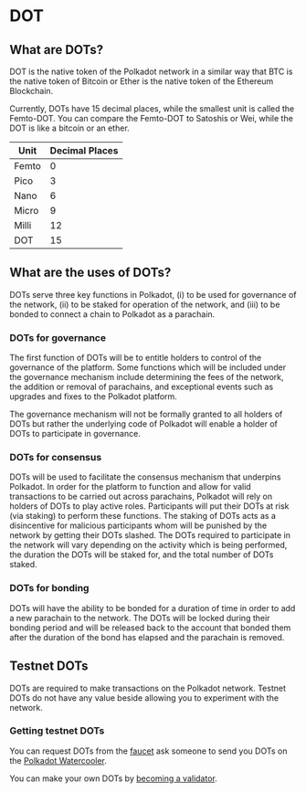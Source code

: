 # DOT

## What are DOTs?

DOT is the native token of the Polkadot network in a similar way that BTC is the native
token of Bitcoin or Ether is the native token of the Ethereum Blockchain.

Currently, DOTs have 15 decimal places, while the smallest unit is called the Femto-DOT. You can compare the Femto-DOT to Satoshis or Wei, while the DOT is like a bitcoin or an ether.

|Unit |Decimal Places|
|-----|--------|
|Femto| 0  |
|Pico | 3  |
|Nano | 6  |
|Micro| 9  |
|Milli| 12 |
|DOT  | 15 |

## What are the uses of DOTs?

DOTs serve three key functions in Polkadot, (i) to be used for governance of the network, (ii) to be staked for operation of the network, and (iii) to be bonded to connect a chain to Polkadot as a parachain.

### DOTs for governance

The first function of DOTs will be to entitle holders to control of the governance of the platform. Some functions which will be included under the governance mechanism include determining the fees of the network, the addition or removal of parachains, and exceptional events such as upgrades and fixes to the Polkadot platform. 

The governance mechanism will not be formally granted to all holders of DOTs but rather the underlying code of Polkadot will enable a holder of DOTs to participate in governance. 

### DOTs for consensus

DOTs will be used to facilitate the consensus mechanism that underpins Polkadot. In order for the platform to function and allow for valid transactions to be carried out across parachains, Polkadot will rely on holders of DOTs to play active roles. Participants will put their DOTs at risk (via staking) to perform these functions. The staking of DOTs acts as a disincentive for malicious participants whom will be punished by the network by getting their DOTs slashed. The DOTs required to participate in the network will vary depending on the activity which is being performed, the duration the DOTs will be staked for, and the total number of DOTs staked.

### DOTs for bonding

DOTs will have the ability to be bonded for a duration of time in order to add a new parachain to the network. The DOTs will be locked during their bonding period and will be released back to the account that bonded them after the duration of the bond has elapsed and the parachain is removed.

## Testnet DOTs

DOTs are required to make transactions on the Polkadot network. Testnet DOTs do not have any value beside allowing you to experiment with the network.

### Getting testnet DOTs

You can request DOTs from the [faucet](https://faucets.blockxlabs.com/) ask someone to send you DOTs on the [Polkadot Watercooler](https://riot.im/app/#/room/#polkadot-watercooler:matrix.org).

You can make your own DOTs by [becoming a validator](https://github.com/paritytech/polkadot/wiki/Validating-on-PoC-2).
